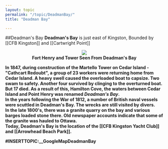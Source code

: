 ```yaml
---
layout: topic
permalink: "/topic/DeadmanBay/"
title: "Deadman Bay"

---
```


##Deadman's Bay
<b>Deadman's Bay</b> is just east of Kingston, Bounded by [[CFB Kingston]] and [[Cartwright Point]]
<b>


<p align="center"><img src="http://home.ca.inter.net/~gkmd/deadmansbay.jpg"><br><b>Fort Henry and Tower Seen From Deadman's Bay</b> </p>

<div class="item">
In 1847, during construction of the Martello Tower on Cedar Island - "Cathcart Redoubt", a group of 23 workers were returning home from Cedar Island.  A heavy swell caused the overloaded boat to capsize. Two swam to safety. Another four survived by clinging to the overturned boat. But 17 died. As a result of this, Hamilton Cove, the waters between Cedar Island and Point Henry was renamed <b><i>Deadman's Bay</b></i>.<br>
In the years following the War of 1812, a number of British naval vessels were scuttled in Deadman's Bay. The wrecks are still visited by divers.<br>
In the late 1800's, there was a granite quarry on the bay and various barges loaded stone there. Old newspaper accounts indicate that some of the granite was hauled to Ottawa.<br>
Today, Deadman's Bay is the location of the [[CFB Kingston Yacht Club]] and [[Arrowhead Beach Park]].
<br></div>

#INSERTTOPIC:__GoogleMapDeadmanBay

